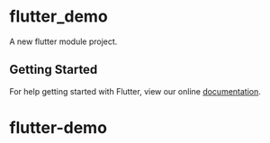 # flutter_demo

A new flutter module project.

## Getting Started

For help getting started with Flutter, view our online
[documentation](https://flutter.dev/).
# flutter-demo
